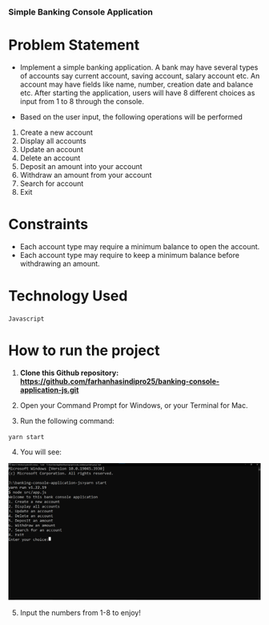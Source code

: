 ### Simple Banking Console Application

# Problem Statement

- Implement a simple banking application. A bank may have several types of accounts say current account, saving account, salary account etc. An account may have fields like name, number, creation date and balance etc. After starting the application, users will have 8 different choices as input from 1 to 8 through the console.

- Based on the user input, the following operations will be performed

1. Create a new account
2. Display all accounts
3. Update an account
4. Delete an account
5. Deposit an amount into your account
6. Withdraw an amount from your account
7. Search for account
8. Exit

# Constraints

- Each account type may require a minimum balance to open the account.
- Each account type may require to keep a minimum balance before withdrawing an amount.

# Technology Used

`Javascript`

# How to run the project

1. **Clone this Github repository: https://github.com/farhanhasindipro25/banking-console-application-js.git**

2. Open your Command Prompt for Windows, or your Terminal for Mac.

3. Run the following command:

`yarn start`

4. You will see:

![Alt text](image.png)

5. Input the numbers from 1-8 to enjoy!
